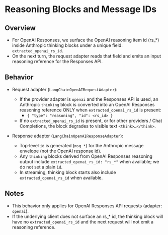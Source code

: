 Reasoning Blocks and Message IDs
================================

Overview
--------
- For OpenAI Responses, we surface the OpenAI reasoning item id (rs_*) inside Anthropic thinking blocks under a unique field: `extracted_openai_rs_id`.
- On the next turn, the request adapter reads that field and emits an input reasoning reference for the Responses API.

Behavior
--------
- Request adapter (`LangChainOpenAIRequestAdapter`):
  - If the provider adapter is `openai` and the Responses API is used, an Anthropic `thinking` block is converted into an OpenAI Responses reasoning reference ONLY when `extracted_openai_rs_id` is present:
    - `{ "type": "reasoning", "id": <rs_id> }`
  - If no `extracted_openai_rs_id` is present, or for other providers / Chat Completions, the block degrades to visible text `<think>…</think>`.

- Response adapter (`LangChainOpenAIResponseAdapter`):
  - Top‑level `id` is generated (`msg_*`) for the Anthropic message envelope (not the OpenAI response id).
  - Any `thinking` blocks derived from OpenAI Responses reasoning output include `extracted_openai_rs_id: "rs_*"` when available; we do not set a plain `id`.
  - In streaming, thinking block starts also include `extracted_openai_rs_id` when available.

Notes
-----
- This behavior only applies for OpenAI Responses API requests (adapter: `openai`).
- If the underlying client does not surface an rs_* id, the thinking block will have no `extracted_openai_rs_id` and the next request will not emit a reasoning reference.

